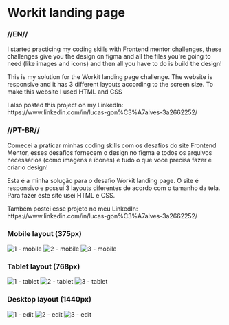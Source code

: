 <h1>Workit landing page</h1>
<h3>//EN//</h3>

<p>I started practicing my coding skills with Frontend mentor challenges, these challenges give you the design on figma and all the files you're going to need (like images and icons) and then all you have to do is build the design!</p>
<p>This is my solution for the Workit landing page challenge. The website is responsive and it has 3 different layouts according to the screen size. To make this website I used HTML and CSS</p>

<p> I also posted this project on my LinkedIn: https://www.linkedin.com/in/lucas-gon%C3%A7alves-3a2662252/ </p>

<h3>//PT-BR//</h3>

<p>Comecei a praticar minhas coding skills com os desafios do site Frontend Mentor, esses desafios fornecem o design no figma e todos os arquivos necessários (como imagens e ícones) e tudo o que você precisa fazer é criar o design!</p>
<p>Esta é a minha solução para o desafio Workit landing page. O site é responsivo e possui 3 layouts diferentes de acordo com o tamanho da tela. Para fazer este site usei HTML e CSS.</p>

<p>Também postei esse projeto no meu LinkedIn: https://www.linkedin.com/in/lucas-gon%C3%A7alves-3a2662252/</p>

<h3>Mobile layout (375px)</h3>

![1 - mobile](https://github.com/LucasS-Goncalves/workit-landing-page/assets/122225674/0f114566-23d4-43a5-8629-fbcf05da9dc1)
![2 - mobile](https://github.com/LucasS-Goncalves/workit-landing-page/assets/122225674/9f12f339-a126-467e-b90f-0142dfcbc71c)
![3 - mobile](https://github.com/LucasS-Goncalves/workit-landing-page/assets/122225674/e6bc46a8-c1b9-4ff7-b370-ec530cf1c517)

<h3>Tablet layout (768px)</h3>

![1 - tablet](https://github.com/LucasS-Goncalves/workit-landing-page/assets/122225674/6c9d6020-e36c-42ed-8dd8-6af8764be72e)
![2 - tablet](https://github.com/LucasS-Goncalves/workit-landing-page/assets/122225674/7d32d95f-ebcf-4143-949d-1431db142738)
![3 - tablet](https://github.com/LucasS-Goncalves/workit-landing-page/assets/122225674/37ec1f5c-0189-47d8-a18d-463e3a184d02)

<h3>Desktop layout (1440px)</h3>

![1 - edit](https://github.com/LucasS-Goncalves/workit-landing-page/assets/122225674/44a32771-3605-4fa9-affc-adad9d0a8d2a)
![2 - edit](https://github.com/LucasS-Goncalves/workit-landing-page/assets/122225674/d1508368-0e8f-4bae-aefb-97f0e939ed58)
![3 - edit](https://github.com/LucasS-Goncalves/workit-landing-page/assets/122225674/2f5072ab-cc95-4e00-8c76-3ef269fc7955)
